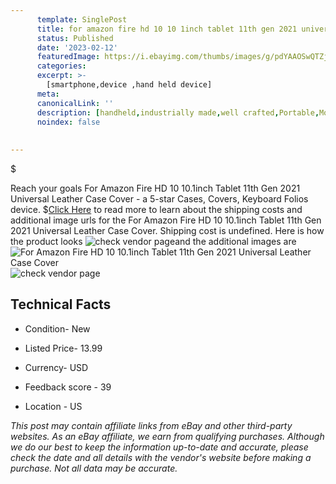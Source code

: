 ```yaml
---
      template: SinglePost
      title: for amazon fire hd 10 10 1inch tablet 11th gen 2021 universal leather case cover
      status: Published
      date: '2023-02-12'
      featuredImage: https://i.ebayimg.com/thumbs/images/g/pdYAAOSwQTZjxK1I/s-l225.jpg
      categories: 
      excerpt: >-
        [smartphone,device ,hand held device]
      meta:
      canonicalLink: ''
      description: [handheld,industrially made,well crafted,Portable,Mobile,Compact,Convenient,Lightweight,Maneuverable,Man-portable,Miniature,Carriable,Hand-held,Light,Holdable,Transportable,Mobile device,Pocket-sized,On-the-go,Wireless,Cordless,Compact size,Convenient size, smartphone,device ,hand held device]
      noindex: false
      
        
---
```

$

Reach your goals For Amazon Fire HD 10 10.1inch Tablet 11th Gen 2021 Universal Leather Case Cover - a 5-star Cases, Covers, Keyboard Folios device.
$[Click Here](https://www.ebay.com/itm/134385607867?hash=item1f4a01a4bb%3Ag%3ApdYAAOSwQTZjxK1I&mkevt=1&mkcid=1&mkrid=711-53200-19255-0&campid=%253CePNCampaignId%253E&customid=%253CreferenceId%253E&toolid=10049) to read more to learn about the shipping costs and additional image urls for the For Amazon Fire HD 10 10.1inch Tablet 11th Gen 2021 Universal Leather Case Cover. Shipping cost is undefined. Here is how the product looks ![check vendor page](https://i.ebayimg.com/thumbs/images/g/pdYAAOSwQTZjxK1I/s-l225.jpg)and the additional images are![For Amazon Fire HD 10 10.1inch Tablet 11th Gen 2021 Universal Leather Case Cover](https://i.ebayimg.com/images/g/pdYAAOSwQTZjxK1I/s-l1200.jpg)![check vendor page](https://origin-galleryplus.ebayimg.com/ws/web/134385607867_2_0_1/225x225.jpg,https://origin-galleryplus.ebayimg.com/ws/web/134385607867_3_0_1/225x225.jpg,https://origin-galleryplus.ebayimg.com/ws/web/134385607867_4_0_1/225x225.jpg,https://origin-galleryplus.ebayimg.com/ws/web/134385607867_5_0_1/225x225.jpg,https://origin-galleryplus.ebayimg.com/ws/web/134385607867_6_0_1/225x225.jpg,https://origin-galleryplus.ebayimg.com/ws/web/134385607867_7_0_1/225x225.jpg,https://origin-galleryplus.ebayimg.com/ws/web/134385607867_8_0_1/225x225.jpg,https://origin-galleryplus.ebayimg.com/ws/web/134385607867_9_0_1/225x225.jpg)



 ## Technical Facts 



     
      

 - Condition- New 


      

 - Listed Price- 13.99 


      

 - Currency- USD 


      

 - Feedback score - 39 


      

 - Location - US 


      
      

 *_This post may contain affiliate links from eBay and other third-party websites. As an eBay affiliate, we earn from qualifying purchases. Although we do our best to keep the information up-to-date and accurate, please check the date and all details with the vendor's website before making a purchase. Not all data may be accurate._*






